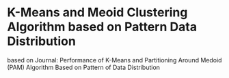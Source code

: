 # K-Means and Meoid Clustering Algorithm based on Pattern Data Distribution
 based on Journal: Performance of K-Means and Partitioning Around Medoid (PAM) Algorithm Based on Pattern of Data Distribution

